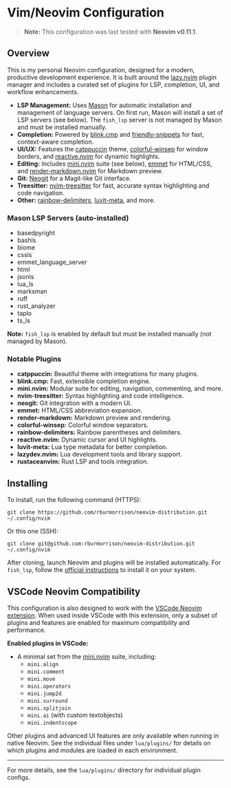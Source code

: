 # Vim/Neovim Configuration

> **Note:** This configuration was last tested with **Neovim v0.11.1**.

## Overview

This is my personal Neovim configuration, designed for a modern, productive development experience. It is built around the [lazy.nvim](https://github.com/folke/lazy.nvim) plugin manager and includes a curated set of plugins for LSP, completion, UI, and workflow enhancements.

- **LSP Management:** Uses [Mason](https://github.com/williamboman/mason.nvim) for automatic installation and management of language servers. On first run, Mason will install a set of LSP servers (see below). The `fish_lsp` server is not managed by Mason and must be installed manually.
- **Completion:** Powered by [blink.cmp](https://github.com/saghen/blink.cmp) and [friendly-snippets](https://github.com/rafamadriz/friendly-snippets) for fast, context-aware completion.
- **UI/UX:** Features the [catppuccin](https://github.com/catppuccin/nvim) theme, [colorful-winsep](https://github.com/nvim-zh/colorful-winsep.nvim) for window borders, and [reactive.nvim](https://github.com/rasulomaroff/reactive.nvim) for dynamic highlights.
- **Editing:** Includes [mini.nvim](https://github.com/echasnovski/mini.nvim) suite (see below), [emmet](https://github.com/olrtg/nvim-emmet) for HTML/CSS, and [render-markdown.nvim](https://github.com/MeanderingProgrammer/render-markdown.nvim) for Markdown preview.
- **Git:** [Neogit](https://github.com/NeogitOrg/neogit) for a Magit-like Git interface.
- **Treesitter:** [nvim-treesitter](https://github.com/nvim-treesitter/nvim-treesitter) for fast, accurate syntax highlighting and code navigation.
- **Other:** [rainbow-delimiters](https://github.com/HiPhish/rainbow-delimiters.nvim), [luvit-meta](https://github.com/Bilal2453/luvit-meta), and more.

### Mason LSP Servers (auto-installed)
- basedpyright
- bashls
- biome
- cssls
- emmet_language_server
- html
- jsonls
- lua_ls
- marksman
- ruff
- rust_analyzer
- taplo
- ts_ls

**Note:** `fish_lsp` is enabled by default but must be installed manually (not managed by Mason).

### Notable Plugins
- **catppuccin:** Beautiful theme with integrations for many plugins.
- **blink.cmp:** Fast, extensible completion engine.
- **mini.nvim:** Modular suite for editing, navigation, commenting, and more.
- **nvim-treesitter:** Syntax highlighting and code intelligence.
- **neogit:** Git integration with a modern UI.
- **emmet:** HTML/CSS abbreviation expansion.
- **render-markdown:** Markdown preview and rendering.
- **colorful-winsep:** Colorful window separators.
- **rainbow-delimiters:** Rainbow parentheses and delimiters.
- **reactive.nvim:** Dynamic cursor and UI highlights.
- **luvit-meta:** Lua type metadata for better completion.
- **lazydev.nvim:** Lua development tools and library support.
- **rustaceanvim:** Rust LSP and tools integration.

## Installing

To install, run the following command (HTTPS):

```fish
git clone https://github.com/rburmorrison/neovim-distribution.git ~/.config/nvim
```

Or this one (SSH):

```fish
git clone git@github.com:rburmorrison/neovim-distribution.git ~/.config/nvim
```

After cloning, launch Neovim and plugins will be installed automatically. For `fish_lsp`, follow the [official instructions](https://github.com/ndonfris/fish-lsp) to install it on your system.

## VSCode Neovim Compatibility

This configuration is also designed to work with the [VSCode Neovim extension](https://marketplace.visualstudio.com/items?itemName=asvetliakov.vscode-neovim). When used inside VSCode with this extension, only a subset of plugins and features are enabled for maximum compatibility and performance.

**Enabled plugins in VSCode:**
- A minimal set from the [mini.nvim](https://github.com/echasnovski/mini.nvim) suite, including:
  - `mini.align`
  - `mini.comment`
  - `mini.move`
  - `mini.operators`
  - `mini.jump2d`
  - `mini.surround`
  - `mini.splitjoin`
  - `mini.ai` (with custom textobjects)
  - `mini.indentscope`

Other plugins and advanced UI features are only available when running in native Neovim. See the individual files under `lua/plugins/` for details on which plugins and modules are loaded in each environment.

---

For more details, see the `lua/plugins/` directory for individual plugin configs.
